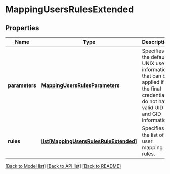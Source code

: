 # MappingUsersRulesExtended

## Properties
Name | Type | Description | Notes
------------ | ------------- | ------------- | -------------
**parameters** | [**MappingUsersRulesParameters**](MappingUsersRulesParameters.md) | Specifies the default UNIX user information that can be applied if the final credentials do not have valid UID and GID information. | [optional] 
**rules** | [**list[MappingUsersRulesRuleExtended]**](MappingUsersRulesRuleExtended.md) | Specifies the list of user mapping rules. | [optional] 

[[Back to Model list]](../README.md#documentation-for-models) [[Back to API list]](../README.md#documentation-for-api-endpoints) [[Back to README]](../README.md)


